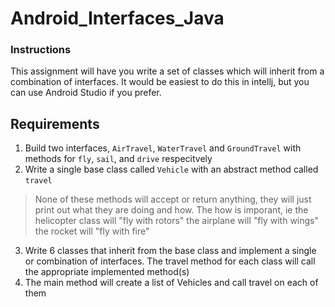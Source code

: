 # Android_Interfaces_Java

### Instructions

This assignment will have you write a set of classes which will inherit from a combination of interfaces. It would be easiest to do this in intellj, but you can use Android Studio if you prefer.

## Requirements

1. Build two interfaces, `AirTravel`, `WaterTravel` and `GroundTravel` with methods for `fly`, `sail`, and `drive` respecitvely
2. Write a single base class called `Vehicle` with an abstract method called `travel`
> None of these methods will accept or return anything, they will just print out what they are doing and how. The how is imporant, ie the helicopter class will "fly with rotors" the airplane will "fly with wings" the rocket will "fly with fire"

3. Write 6 classes that inherit from the base class and implement a single or combination of interfaces. The travel method for each class will call the appropriate implemented method(s)
4. The main method will create a list of Vehicles and call travel on each of them
